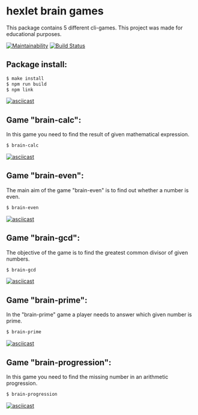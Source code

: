 # hexlet brain games
This package contains 5 different cli-games. This project was made for educational purposes.

[![Maintainability](https://api.codeclimate.com/v1/badges/507d42f7adfa52c886bc/maintainability)](https://codeclimate.com/github/EvgeniyLarkov/frontend-project-lvl1/maintainability)
[![Build Status](https://travis-ci.org/EvgeniyLarkov/frontend-project-lvl1.svg?branch=master)](https://travis-ci.org/EvgeniyLarkov/frontend-project-lvl1)
## Package install:
```sh
$ make install
$ npm run build
$ npm link
```
[![asciicast](https://asciinema.org/a/AT1LdqbBM16nVP2ZldSPvfac9.svg)](https://asciinema.org/a/AT1LdqbBM16nVP2ZldSPvfac9)
## Game "brain-calc":
In this game you need to find the result of given mathematical expression. 
```sh
$ brain-calc
```
[![asciicast](https://asciinema.org/a/lE2tmtonHpGsDFpw0ZSV2f0C9.svg)](https://asciinema.org/a/lE2tmtonHpGsDFpw0ZSV2f0C9)
## Game "brain-even":
The main aim of the game "brain-even" is to find out whether a number is even.
```sh
$ brain-even
```
[![asciicast](https://asciinema.org/a/GiDah6hIw9fTPX5YF0Z37Wmxp.svg)](https://asciinema.org/a/GiDah6hIw9fTPX5YF0Z37Wmxp)
## Game "brain-gcd":
The objective of the game is to find the greatest common divisor of given numbers.
```sh
$ brain-gcd
```
[![asciicast](https://asciinema.org/a/IPneRQOMGVMD1VRGjYrfUixtA.svg)](https://asciinema.org/a/IPneRQOMGVMD1VRGjYrfUixtA)
## Game "brain-prime":
In the "brain-prime" game a player needs to answer which given number is prime.
```sh
$ brain-prime
```
[![asciicast](https://asciinema.org/a/2Y2ZNvT7hrcbig0fWhOJ0ksw0.svg)](https://asciinema.org/a/2Y2ZNvT7hrcbig0fWhOJ0ksw0)
## Game "brain-progression":
In this game you need to find the missing number in an arithmetic progression.
```sh
$ brain-progression
```
[![asciicast](https://asciinema.org/a/wDUWBH1d2Zl80q8ssfPtzsnZs.svg)](https://asciinema.org/a/wDUWBH1d2Zl80q8ssfPtzsnZs)

